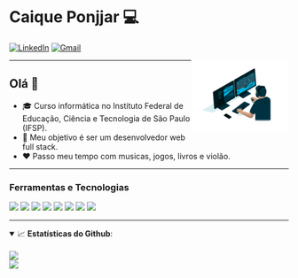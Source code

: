 <!-- ### Hi 👋 --->
 
<!--
**Caique-P/Caique-P** is a ✨ _special_ ✨ repository because its `README.md` (this file) appears on your GitHub profile.

Here are some ideas to get you started:

- 🔭 I’m currently working on ...
- 🌱 I’m currently learning ...
- 👯 I’m looking to collaborate on ...
- 🤔 I’m looking for help with ...
- 💬 Ask me about ...
- 📫 How to reach me: ...
- 😄 Pronouns: ...
- ⚡ Fun fact: ...
-->
<!---
- 📚I’m a student at the Federal Institute of Education Science and Technology of São Paulo (IFSP).
- <img src="https://cdn3.iconfinder.com/data/icons/logos-and-brands-adobe/512/267_Python-512.png" width=19px alt="🌱"> I’m currently learning more about Python and Gulp.js. <img src="https://res.cloudinary.com/practicaldev/image/fetch/s--guCYAAcB--/c_limit%2Cf_auto%2Cfl_progressive%2Cq_auto%2Cw_880/https://cdn-images-1.medium.com/max/1000/1%2AIGn5E-1wp5mQ2DHoevVCFA.png" width=22px alt="">
- You can see my projects in this profile.
<hr/>
<h3> Find me elsewhere 🌎  </h3>
--->
<!--- - <a href="https://www.linkedin.com/in/caiqueponjjar/"> <img src="https://imagens-revista-pro.vivadecora.com.br/uploads/2017/10/como-usar-o-linkedin-para-empresas.png" width=14px alt=""> LinkedIn</a> | <a href="https://wonderfulcaco.gamejolt.io"><img src="https://qikdownloads.com/wp-content/uploads/2017/01/Gmae_Jolt_Main2.png" width=14px alt=""> GameJolt </a> --->
<!--|<a href="https://twitter.com/WonderfulCaco"><img src="https://img.icons8.com/cotton/2x/twitter.png" width=14px alt="">Twitter </a> 
</center>---->

<!-- AQUI VAI SER O CONTEUDO DA PAGINA:--->
# Caique Ponjjar 💻

[![LinkedIn](https://img.shields.io/badge/LinkedIn-0077B5?style=for-the-badge&logo=linkedin&logoColor=white)](https://www.linkedin.com/in/caiqueponjjar/) [![Gmail](https://img.shields.io/badge/Gmail-D14836?style=for-the-badge&logo=gmail&logoColor=white)](mailto:caiqueponjjar@gmail.com?subject=Subject&amp;body=Message)
<!---src="https://github.com/Caique-P/Caique-P/source.gif"-->
<!---src="https://media2.giphy.com/media/dWesBcTLavkZuG35MI/source.gif"-->
<img align="right" alt="" width="35%" src="image.gif"/>

----

<h2>Olá 👋</h2>

- 🎓 Curso informática no Instituto Federal de Educação, Ciência e Tecnologia de São Paulo (IFSP).
- 🎯 Meu objetivo é ser um desenvolvedor web full stack.
- ❤️ Passo meu tempo com musicas, jogos, livros e violão.

----
### Ferramentas e Tecnologias

<p float="left">
  
  <img src="https://img.shields.io/badge/-MySQL-0078D6?style=for-the-badge&logo=MySQL&logoColor=white&link=https://www.mysql.com/"/>

  <img src="https://img.shields.io/badge/-Python-2E2EFE?style=for-the-badge&logo=Python&logoColor=white&link=https://www.python.org/" />

  <img src="https://img.shields.io/badge/-Flask-323330?style=for-the-badge&logo=flask&logoColor=white&link=https://flask.palletsprojects.com" />

  <img src="https://img.shields.io/badge/-Java-ff4500?style=for-the-badge&logo=Java&logoColor=white&link=https://java.oracle.com/" />
  
  <img src="https://img.shields.io/badge/Node.js-43853D?style=for-the-badge&logo=node.js&logoColor=white&link=https://nodejs.org/" />
  
  <img src="https://img.shields.io/badge/JavaScript-c7b302?style=for-the-badge&logo=javascript&logoColor=white&link=https://www.javascript.com" />
  
  <img src="https://img.shields.io/badge/Jquery-3fa6cc?style=for-the-badge&logo=jquery&logoColor=blue&link=https://jquery.com" />
		
  <img src="https://img.shields.io/badge/Css-blue?style=for-the-badge&logo=CSS3&logoColor=white" />
    
</p>

----

<details open>
  <summary>📈 <b>Estatísticas do Github</b>:</summary>
  <br/>
  <div align="left"> 
     <a href="">
      <img width="450px" align="left" src="https://github-readme-stats.vercel.app/api?username=Caique-P&show_icons=true&include_all_commits=true&count_private=true&&hide=issues&theme=tokyonight"/>
    </a>
    <a href="">
      <img width="330px" align="left" src="https://github-readme-stats.vercel.app/api/top-langs/?username=Caique-P&layout=compact&theme=tokyonight">
    </a>  
</div>
<br/>
</details>
